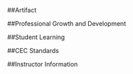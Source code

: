 ##Artifact

##Professional Growth and Development

##Student Learning

##CEC Standards

##Instructor Information
